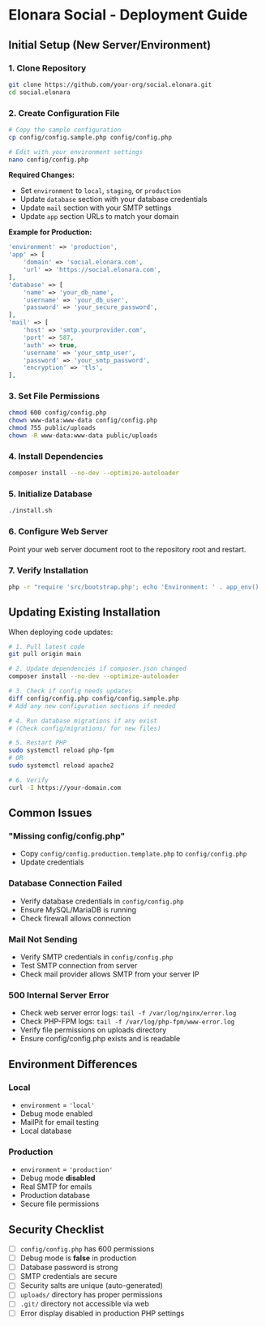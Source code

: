 # Elonara Social - Deployment Guide

## Initial Setup (New Server/Environment)

### 1. Clone Repository
```bash
git clone https://github.com/your-org/social.elonara.git
cd social.elonara
```

### 2. Create Configuration File
```bash
# Copy the sample configuration
cp config/config.sample.php config/config.php

# Edit with your environment settings
nano config/config.php
```

**Required Changes:**
- Set `environment` to `local`, `staging`, or `production`
- Update `database` section with your database credentials
- Update `mail` section with your SMTP settings
- Update `app` section URLs to match your domain

**Example for Production:**
```php
'environment' => 'production',
'app' => [
    'domain' => 'social.elonara.com',
    'url' => 'https://social.elonara.com',
],
'database' => [
    'name' => 'your_db_name',
    'username' => 'your_db_user',
    'password' => 'your_secure_password',
],
'mail' => [
    'host' => 'smtp.yourprovider.com',
    'port' => 587,
    'auth' => true,
    'username' => 'your_smtp_user',
    'password' => 'your_smtp_password',
    'encryption' => 'tls',
],
```

### 3. Set File Permissions
```bash
chmod 600 config/config.php
chown www-data:www-data config/config.php
chmod 755 public/uploads
chown -R www-data:www-data public/uploads
```

### 4. Install Dependencies
```bash
composer install --no-dev --optimize-autoloader
```

### 5. Initialize Database
```bash
./install.sh
```

### 6. Configure Web Server

Point your web server document root to the repository root and restart.

### 7. Verify Installation
```bash
php -r "require 'src/bootstrap.php'; echo 'Environment: ' . app_env() . PHP_EOL;"
```

## Updating Existing Installation

When deploying code updates:

```bash
# 1. Pull latest code
git pull origin main

# 2. Update dependencies if composer.json changed
composer install --no-dev --optimize-autoloader

# 3. Check if config needs updates
diff config/config.php config/config.sample.php
# Add any new configuration sections if needed

# 4. Run database migrations if any exist
# (Check config/migrations/ for new files)

# 5. Restart PHP
sudo systemctl reload php-fpm
# OR
sudo systemctl reload apache2

# 6. Verify
curl -I https://your-domain.com
```

## Common Issues

### "Missing config/config.php"
- Copy `config/config.production.template.php` to `config/config.php`
- Update credentials

### Database Connection Failed
- Verify database credentials in `config/config.php`
- Ensure MySQL/MariaDB is running
- Check firewall allows connection

### Mail Not Sending
- Verify SMTP credentials in `config/config.php`
- Test SMTP connection from server
- Check mail provider allows SMTP from your server IP

### 500 Internal Server Error
- Check web server error logs: `tail -f /var/log/nginx/error.log`
- Check PHP-FPM logs: `tail -f /var/log/php-fpm/www-error.log`
- Verify file permissions on uploads directory
- Ensure config/config.php exists and is readable

## Environment Differences

### Local
- `environment` = `'local'`
- Debug mode enabled
- MailPit for email testing
- Local database

### Production
- `environment` = `'production'`
- Debug mode **disabled**
- Real SMTP for emails
- Production database
- Secure file permissions

## Security Checklist

- [ ] `config/config.php` has 600 permissions
- [ ] Debug mode is **false** in production
- [ ] Database password is strong
- [ ] SMTP credentials are secure
- [ ] Security salts are unique (auto-generated)
- [ ] `uploads/` directory has proper permissions
- [ ] `.git/` directory not accessible via web
- [ ] Error display disabled in production PHP settings
